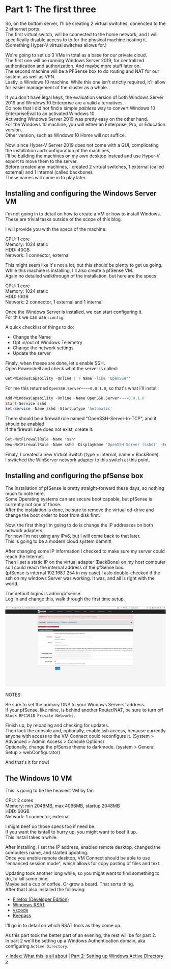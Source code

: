 # Part 1: The first three

So, on the bottom server, I'll be creating 2 virtual switches, conencted to the 2 ethernet ports.  
The first virtual switch, will be connected to the home network, and I will specifically disable access to to for the physical machine hosting it.  
(Something Hyper-V virtual switches allows for.)  

We're going to set up 3 VMs in total as a base for our private cloud.  
The first one will be running Windows Server 2019, for centralized authentication and authorization. And maybe more stuff later on.  
The second machine will be a PFSense box to do routing and NAT for our system, as well as VPN.  
Lastly, a Windows 10 machine. While this one isn't strictly required, it'll allow for easier management of the cluster as a whole.  

If you don't have legal keys, the evaluation version of both Windows Server 2019 and Windows 10 Enterprise are a valid alternatives.  
Do note that I did not find a simple *painless* way to convert Windows 10 EnterpriseEval to an activated Windows 10.  
Activating Windows Server 2019 was pretty easy on the other hand.  
For the Windows 10 machine, you will either an Enterprise, Pro, or Education version.  
Other version, such as Windows 10 Home will not suffice.  

Now, since Hyper-V Server 2019 does not come with a GUI, complicating the installation and configuration of the machines,  
I'll be building the machines on my own desktop instead and use Hyper-V export to move them to the server.  
Before created any machines, I created 2 virtual switches, 1 external (called external) and 1 internal (called backbone).  
These names will come in to play later.  

## Installing and configuring the Windows Server VM

I'm not going in to detail on how to create a VM or how to install Windows.  
These are trivial tasks outside of the scope of this blog.  

I will provide you with the specs of the machine:  

CPU: 1 core  
Memory: 1024 static  
HDD: 40GB  
Network: 1 connector, external  

This might seem like it's not a lot, but this should be plenty to get us going.  
While this machine is installing, I'll also create a pfSense VM.  
Again no detailed walkthrough of the installation, but here are the specs:  

CPU: 1 core  
Memory: 1024 static  
HDD: 10GB  
Network: 2 connector, 1 external and 1 internal  

Once the Windows Server is installed, we can start configuring it.  
For this we can use `sconfig`.  

A quick checklist of things to do:

- Change the Name
- Opt in/out of Windows Telemetry
- Change the network settings
- Update the server

Finaly, when thsese are done, let's enable SSH.  
Open Powershell and check what the server is called:

```Powershell
Get-WindowsCapability -Online | ? Name -like 'OpenSSH*'
```

For me this returned `OpenSSH.Server~~~~0.0.1.0`, so that's what I'll install:  

```Powershell
Add-WindowsCapability -Online -Name OpenSSH.Server~~~~0.0.1.0
Start-Service sshd
Set-Service -Name sshd -StartupType 'Automatic'
```

There should be a firewall rule named "OpenSSH-Server-In-TCP", and it should be enabled  
If the firewall rule does not exist, create it:  

```Powershell
Get-NetFirewallRule -Name *ssh*
New-NetFirewallRule -Name sshd -DisplayName 'OpenSSH Server (sshd)' -Enabled True -Direction Inbound -Protocol TCP -Action Allow -LocalPort 22
```

Finaly, I created a new Virtual Switch (type = Internal, name = BackBone).  
I switched the WinServer network adapter to this switch at this point.  

## Installing and configuring the pfSense box

The installation of pfSense is pretty straight-forward these days, so nothing much to note here.  
Some Operating systems can are secure boot capable, but pfSense is currently not one of those.  
After the instalation is done, be sure to remove the virtual cd-drive and change the boot order to boot from disk first.  

Now, the first thing I'm going to do is change the IP addresses on both network adapters.  
For now I'm not using any IPv6, but I will come back to that later.  
This is going to be a modern cloud system damnit!  

After changing some IP information I checked to make sure my server could reach the Internet.  
Then I set a static IP on the virtual adapter (BackBone) on my host computer so I could reach the internal address of the pfSense box.  
(pfSense is internal 192.168.1.254 in my case)
I aslo double-checked if the ssh on my windows Server was working. It was, and all is right with the world.  

The default logins is admin/pfsense.  
Log in and change this, walk through the first time setup.  

![pfSense setup](/images/pfSense-first-time.png "The pfsense first-time setup.")

NOTES:

Be sure to set the primary DNS to your Windows Servers' address.  
If your pfSense, like mine, is behind another Router/NAT, be sure to turn off `Block RFC1918 Private Networks`.  

Finish up, by reloading and checking for updates.  
Then lock the console and, optionally, enable ssh access, because currently anyone with access to the VM Connect could reconfigure it.
(System > Advanced > Admin Access > Console Options)  
Optionally, change the pfSense theme to darkmode. (system > General Setup > webConfigurator)  

And that's it for now!  

## The Windows 10 VM

This is going to be the heaviest VM by far:  

CPU: 2 cores  
Memory: min 2048MB, max 4096MB, startup 2048MB  
HDD: 60GB  
Network: 1 connector, external  

I might beef up those specs too if need be.  
If you want the isntall to hurry up, you might want to beef it up.  
This install takes a while.  

After installing, I set the IP address, enabled remote desktop, changed the computers name, and started updating.  
Once you enable remote desktop, VM Connect should be able to use "enhanced session mode", which allows for copy pasting of files and text.  

Updating took another long while, so you might want to find something to do, to kill some time.  
Maybe set a cup of coffee. Or grow a beard. That sorta thing.  
After that I also installed the following:

- [Firefox (Developer Edition)](https://www.mozilla.org/en-US/firefox/developer/)
- [Windows RSAT](https://docs.microsoft.com/en-us/windows-server/remote/remote-server-administration-tools)
- [vscode](https://code.visualstudio.com/)
- [Keepass](https://keepass.info/)

I'll go in to detail on which RSAT tools as they come up.  

As this part took the better part of an evening, the rest will be for part 2.  
In part 2 we'll be setting up a Windows Authentication domain, aka configuring `Active Directory`.  

[< Index: What this is all about](/index.md) | [Part 2: Setting up Windows Active Directory >](/base/part_2.md)
